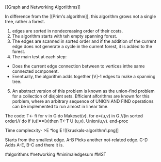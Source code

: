 [[Graph and Networking Algoriithms]]


In difference from the [[Prim's algorithm]], this algorithm grows not a single tree, rather a forest. 
1. edges are sorted in nondecreasing order of their costs. 
2. The algorithm starts with teh empty spanning forest.
3.  The edges are scanned in sorted order and if the addition of the current edge does not generate a cycle in the current forest, it is added to the forest.
4.  The main test at each step:
- Does the current edge connection between to vertices inthe same connected ocmponent.
- Eventually, the algorithm adds together [V]-1 edges to make a spanning tree.
5. An abstract version of this problem is known as the union-find problem for a collection of disjoint sets. Efficient alforithms are known for this  porblem, where an arbitrary sequence of UNION AND FIND operations can be implemented to run almost in linear time.

The code:
T<- fi
for v in G do
	Makeset(v).
for e=(u,v) in G //(in sorted order)// do
	if (u)!==(v)then
	T<-T U (u,v).
	Union(u,v).
end-proc

Time complecxity- >E *log E
![[kruskals-algorithm1.png]]

Starts from the smallest edge. A-B
Picks another not-related edge. C-D
Adds A-E, B-C and there it is.


#algorithms #networking #minimaledgesum #MST